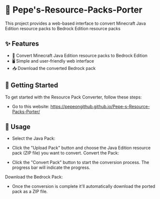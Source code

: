 # 🎨 Pepe's-Resource-Packs-Porter

This project provides a web-based interface to convert Minecraft Java Edition resource packs to Bedrock Edition resource packs

## ✨ Features

- 🔄 Convert Minecraft Java Edition resource packs to Bedrock Edition
- 🖥️ Simple and user-friendly web interface
- 📥 Download the converted Bedrock pack

## 🚀 Getting Started

To get started with the Resource Pack Converter, follow these steps:

- Go to this website: https://pepeongithub.github.io/Pepe-s-Resource-Packs-Porter/

## 📖 Usage
- Select the Java Pack:

- Click the "Upload Pack" button and choose the Java Edition resource pack (ZIP file) you want to convert.
Convert the Pack:

- Click the "Convert Pack" button to start the conversion process. The progress bar will indicate the progress.

Download the Bedrock Pack:
- Once the conversion is complete it'll automatically download the ported pack as a ZIP file.
